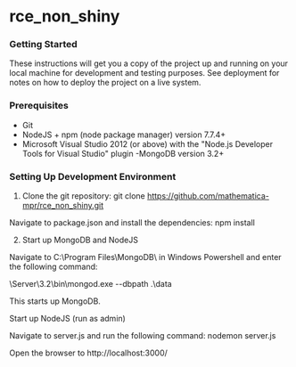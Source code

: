 # rce_non_shiny

### Getting Started

These instructions will get you a copy of the project up and running on 
your local machine for development and testing purposes. See deployment for notes on how to deploy the project on a live system.

### Prerequisites

- Git    
- NodeJS + npm (node package manager) version 7.7.4+    
- Microsoft Visual Studio 2012 (or above) with the "Node.js Developer Tools for Visual Studio" plugin
-MongoDB version 3.2+

### Setting Up Development Environment

1. Clone the git repository: git clone https://github.com/mathematica-mpr/rce_non_shiny.git

Navigate to package.json and install the dependencies: npm install

2. Start up MongoDB and NodeJS

Navigate to C:\Program Files\MongoDB\ in Windows Powershell and enter the following command:

\Server\3.2\bin\mongod.exe --dbpath .\data

This starts up MongoDB.

Start up NodeJS (run as admin) 

Navigate to server.js and run the following command: nodemon server.js 

Open the browser to http://localhost:3000/
